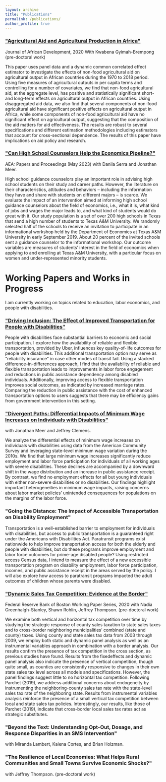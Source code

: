 ```yaml
---
layout: archive
title: "Publications"
permalink: /publications/
author_profile: true
---
```

### ["Agricultural Aid and Agricultural Production in Africa"](http://melissa-gentry.github.io/files/jafrideve_21.pdf)
Journal of African Development, 2020 With Kwabena Gyimah-Brempong (pre-doctoral work)

This paper uses panel data and a dynamic common correlated effect estimator to investigate the effects of non-food agricultural aid on agricultural output in African countries during the 1970 to 2018 period. Using five measures of agricultural outputs in per capita terms and controlling for a number of covariates, we find that non-food agricultural aid, at the aggregate level, has positive and statistically significant short- and long-term effects on agricultural output in African countries. Using disaggregated aid data, we also find that several components of non-food agricultural aid have significant positive effects on agricultural output in Africa, while some components of non-food agricultural aid have no significant effect on agricultural output, suggesting that the composition of the aid matters for aid effectiveness. The results are robust to several specifications and different estimation methodologies including estimators that account for cross-sectional dependence. The results of this paper have implications on aid policy and research.

### ["Can High School Counselors Help the Economics Pipeline?"](https://www.aeaweb.org/articles?id=10.1257/pandp.20231121)
AEA: Papers and Proceedings (May 2023) with Danila Serra and Jonathan Meer. 

High school guidance counselors play an important role in advising high school students on their study and career paths. However, the literature on their characteristics, attitudes and behaviors – including the information they have and share with students on different majors – is scarce. We evaluate the impact of an intervention aimed at informing high school guidance counselors about the field of economics, i.e., what it is, what kind of jobs and wages the major leads to, and what kind of students would do great with it. Our study population is a set of over 200 high schools in Texas that send a high number of students to Texas A&M University. We randomly selected half of the schools to receive an invitation to participate in an informational workshop held by the Department of Economics at Texas A&M University in early September 2019. About 20 percent of the invited schools sent a guidance counselor to the informational workshop. Our outcome variables are measures of students’ interest in the field of economics when applying to and enrolling at Texas A&M University, with a particular focus on women and under-represented minority students.

# Working Papers and Works in Progress

I am currently working on topics related to education, labor economics, and people with disabilities.

### ["Driving Inclusion: The Effect of Improved Transportation for People with Disabilities"](http://melissa-gentry.github.io/files/Uber_and_Disability_123024.pdf)
People with disabilities face substantial barriers to economic and social participation. I explore how the availability of reliable and flexible transportation, provided by Uber, influences key quality-of-life outcomes for people with disabilities. This additional transportation option may serve as "reliability insurance" in case other modes of transit fail. Using a stacked difference-in-differences approach, I find that the availability of reliable and flexible transportation leads to improvements in labor force engagement and reductions in public assistance dependency among disabled individuals. Additionally, improving access to flexible transportation improves social outcomes, as indicated by increased marriage rates. Comparing the reduction in public assistance with the cost of enhanced transportation options to users suggests that there may be efficiency gains from government intervention in this setting. 


### ["Divergent Paths: Differential Impacts of Minimum Wage Increases on Individuals with Disabilities"](https://www.nber.org/papers/w33437) 
with Jonathan Meer and Jeffrey Clemens.

We analyze the differential effects of minimum wage increases on individuals with disabilities using data from the American Community Survey and leveraging state-level minimum wage variation during the 2010s. We find that large minimum wage increases significantly reduce employment and labor force participation for individuals of all working ages with severe disabilities. These declines are accompanied by a downward shift in the wage distribution and an increase in public assistance receipt. By contrast, we find no employment effects for all but young individuals with either non-severe disabilities or no disabilities. Our findings highlight important heterogeneities in minimum wage impacts, raising concerns about labor market policies’ unintended consequences for populations on the margins of the labor force.


### "Going the Distance: The Impact of Accessible Transportation on Disability Employment"
Transportation is a well-established barrier to employment for individuals with disabilities, but access to public transportation is a guaranteed right under the Americans with Disabilities Act. Paratransit programs exist nationwide to help improve transportation access for both the elderly and people with disabilities, but do these programs improve employment and labor force outcomes for prime-age disabled people? Using restricted access Census data, I intend to measure the effect of a new accessible transportation program on disability employment, labor force participation, incomes, and public assistance receipt in the areas served by the policy. I will also explore how access to paratransit programs impacted the adult outcomes of children whose parents were disabled. 


### ["Dynamic Sales Tax Competition: Evidence at the Border"](http://melissa-gentry.github.io/files/SalesTaxCompetition.pdf)
Federal Reserve Bank of Boston Working Paper Series, 2020 with Nadia Greenhalgh-Stanley, Shawn Rohlin, Jeffrey Thompson. (pre-doctoral work)

We examine both vertical and horizontal tax competition over time by studying the strategic response of county sales taxation to state sales taxes and to cross-border neighboring municipalities’ combined (state and county) taxes. Using county and state sales tax data from 2003 through 2009, we employ both static and dynamic panel analysis as well as an instrumental variables approach in combination with a border analysis. Our results confirm the presence of tax competition in the cross section, as previous studies have found. Results from the fixedeffects and dynamic panel analysis also indicate the presence of vertical competition, though quite small, as counties are consistently responsive to changes in their own state sales tax level across all models and specifications. However, the panel findings suggest little to no horizontal tax competition. Following Parchet (2019), we address additional concerns about endogeneity by instrumenting the neighboring-county sales tax rate with the state-level sales tax rate of the neighboring state. Results from instrumental variables analysis reinforce the presence of a small vertical tax competition between local and state sales tax policies. Interestingly, our results, like those of Parchet (2019), indicate that cross-border local sales tax rates act as strategic substitutes.

### "Beyond the Text: Understanding Opt-Out, Dosage, and Response Disparities in an SMS Intervention"
with Miranda Lambert, Kalena Cortes, and Brian Holzman.

### "The Resilience of Local Economies: What Helps Rural Communities and Small Towns Survive Economic Shocks?" 
with Jeffrey Thompson. (pre-doctoral work)
